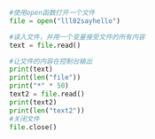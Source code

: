 
<BlogInfo id="770" title="2.文件指针" author="白日梦想猿" pv=0 read_times=0 pre_cost_time=0分11秒 category="文件" tag_list="['文件']" create_time="2020.03.18 17:35:17" update_time="2020.03.18 17:58:48" />

```python
#使用open函数打开一个文件
file = open("lll02sayhello")

#读入文件，并用一个变量接受文件的所有内容
text = file.read()

#让文件的内容在控制台输出
print(text)
print(len("file"))
print("*" * 50)
text2 = file.read()
print(text2)
print(len("text2"))
#关闭文件
file.close()
```
